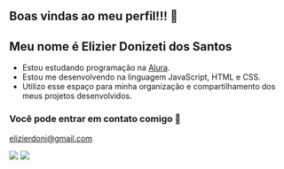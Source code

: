 ## Boas vindas ao meu perfil!!! 👋

## Meu nome é Elizier Donizeti dos Santos
- Estou estudando programação na [Alura](https://www.alura.com.br).
- Estou me desenvolvendo na linguagem JavaScript, HTML e CSS.
- Utilizo esse espaço para minha organização e compartilhamento dos meus projetos desenvolvidos.
### Você pode entrar em contato comigo 📧 
elizierdoni@gmail.com





![](https://media.tenor.com/3wqA2svtEtMAAAAM/thg360vr.gif)
![](https://media.tenor.com/1mwdqr51emcAAAAM/test-typing.gif)
